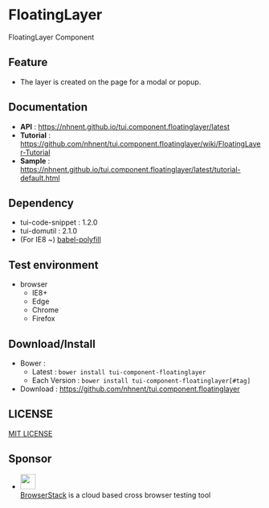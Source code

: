 FloatingLayer
===============
FloatingLayer Component

## Feature
* The layer is created on the page for a modal or popup.

## Documentation
* **API** : https://nhnent.github.io/tui.component.floatinglayer/latest
* **Tutorial** : https://github.com/nhnent/tui.component.floatinglayer/wiki/FloatingLayer-Tutorial
* **Sample** : https://nhnent.github.io/tui.component.floatinglayer/latest/tutorial-default.html

## Dependency
* tui-code-snippet : 1.2.0
* tui-domutil : 2.1.0
* (For IE8 ~) [babel-polyfill](https://babeljs.io/docs/usage/polyfill/)

## Test environment
* browser
	* IE8+
	* Edge
	* Chrome
	* Firefox

## Download/Install
* Bower :
   * Latest : `bower install tui-component-floatinglayer`
   * Each Version : `bower install tui-component-floatinglayer[#tag]`
* Download : https://github.com/nhnent/tui.component.floatinglayer

## LICENSE
[MIT LICENSE](LICENSE)

## Sponsor
* <img src="https://cloud.githubusercontent.com/assets/12269563/12287774/8cf4d2c0-ba12-11e5-9fa8-0a9c452cca05.png" height="30"><br>
 [BrowserStack](https://www.browserstack.com/) is a cloud based cross browser testing tool
